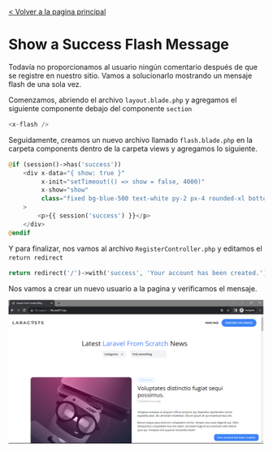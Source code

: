 [< Volver a la pagina principal](/docs/readme.md)

# Show a Success Flash Message

Todavía no proporcionamos al usuario ningún comentario después de que se registre en nuestro sitio. Vamos a solucionarlo mostrando un mensaje flash de una sola vez.

Comenzamos, abriendo el archivo `layout.blade.php` y agregamos el siguiente componente debajo del componente `section`

```php
<x-flash />
```

Seguidamente, creamos un nuevo archivo llamado `flash.blade.php` en la carpeta components dentro de la carpeta views y agregamos lo siguiente.

``` php
@if (session()->has('success'))
    <div x-data="{ show: true }"
         x-init="setTimeout(() => show = false, 4000)"
         x-show="show"
         class="fixed bg-blue-500 text-white py-2 px-4 rounded-xl bottom-3 right-3 text-sm"
    >
        <p>{{ session('success') }}</p>
    </div>
@endif
```

Y para finalizar, nos vamos al archivo `RegisterController.php` y editamos el `return redirect`

```php
return redirect('/')->with('success', 'Your account has been created.');
```

Nos vamos a crear un nuevo usuario a la pagina y verificamos el mensaje.

![Verificar mensaje](./images/msj.png)